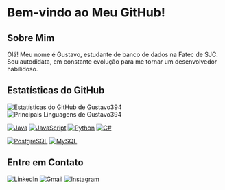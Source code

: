 # Bem-vindo ao Meu GitHub!

## Sobre Mim

Olá! Meu nome é Gustavo, estudante de banco de dados na Fatec de SJC.
Sou autodidata, em constante evolução para me tornar um desenvolvedor habilidoso.

## Estatísticas do GitHub

![Estatísticas do GitHub de Gustavo394](https://github-readme-stats.vercel.app/api?username=Gustavo394&theme=algolia&show_icons=true&count_private=true)
![Principais Linguagens de Gustavo394](https://github-readme-stats.vercel.app/api/top-langs/?username=Gustavo394&theme=algolia&layout=compact)

[![Java](https://img.shields.io/badge/Java-ED8B00?style=for-the-badge&logoColor=white)]()
[![JavaScript](https://img.shields.io/badge/JavaScript-F7DF1E?style=for-the-badge&logo=javascript&logoColor=black)]()
[![Python](https://img.shields.io/badge/Python-3776AB?style=for-the-badge&logo=python&logoColor=white)]()
[![C#](https://img.shields.io/badge/C%23-239120?style=for-the-badge&logo=c-sharp&logoColor=white)]()

[![PostgreSQL](https://img.shields.io/badge/PostgreSQL-316192?style=for-the-badge&logo=postgresql&logoColor=white)]()
[![MySQL](https://img.shields.io/badge/MySQL-00000F?style=for-the-badge&logo=mysql&logoColor=white)]()

## Entre em Contato

[![LinkedIn](https://img.shields.io/badge/LinkedIn-0077B5?style=for-the-badge&logo=linkedin&logoColor=white)](https://www.linkedin.com/in/gustavo-h8-silva/)
[![Gmail](https://img.shields.io/badge/Gmail-D14836?style=for-the-badge&logo=gmail&logoColor=white)](mailto:gustavo.silva394@gmail.com?subject=Assunto%20do%20E-mail)
[![Instagram](https://img.shields.io/badge/Instagram-E4405F?style=for-the-badge&logo=instagram&logoColor=white)](https://www.instagram.com/gustavo_h8_/)
